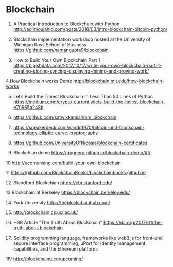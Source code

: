# Blockchain
1. A Practical Introduction to Blockchain with Python
 http://adilmoujahid.com/posts/2018/03/intro-blockchain-bitcoin-python/
 
2. Blockchain implementation workshop hosted at the University of Michigan Ross School of Business
https://github.com/namangupta9/blockchain

3. How to Build Your Own Blockchain Part 1  https://bigishdata.com/2017/10/17/write-your-own-blockchain-part-1-creating-storing-syncing-displaying-mining-and-proving-work/

4.How Blockchain works Demo  http://blockchain.mit.edu/how-blockchain-works

5. Let’s Build the Tiniest Blockchain In Less Than 50 Lines of Python https://medium.com/crypto-currently/lets-build-the-tiniest-blockchain-e70965a248b

6. https://github.com/satwikkansal/ibm_blockchain

7. https://speakerdeck.com/nando1970/bitcoin-and-blockchain-technology-elliptic-curve-cryptography

8. https://github.com/UniversityOfNicosia/blockchain-certificates

9. Blockchian demo https://guggero.github.io/blockchain-demo/#!/

10.http://ecomunsing.com/build-your-own-blockchain

11.https://github.com/BlockchainBooks/blockchainbooks.github.io

12. Standford Blockchian https://cbr.stanford.edu/

13 Blockchain at Berkeley https://blockchain.berkeley.edu/

14. York University http://theblockchainhub.com/

15. http://blockchain.cs.ucl.ac.uk/

16. HBR Article  "The Truth About Blockchain"  https://hbr.org/2017/01/the-truth-about-blockchain

17. Solidity programming language, frameworks like web3.js for front-end secure interface programming, uPort for identity management capabilities, and the Ethereum platform.

18/ http://blockchainu.co/upcoming/


